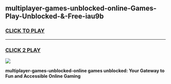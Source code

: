 
## multiplayer-games-unblocked-online-Games-Play-Unblocked-&-Free-iau9b
<h3>
<a href="https://premium76.site?title=multiplayer-games-unblocked-online&ref=24A">CLICK TO PLAY</a></h3>
<hr>

<h3>
<a href="https://premium76.site?title=multiplayer-games-unblocked-online&ref=24A">CLICK 2 PLAY</a>
  
</h3>

<a href="https://premium76.site?title=multiplayer-games-unblocked-online&ref=24A"><img src="https://clearcache.store/games.png"></a>


**multiplayer-games-unblocked-online games unblocked: Your Gateway to Fun and Accessible Online Gaming**
